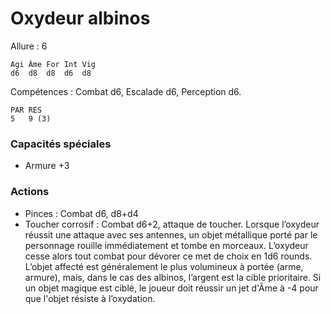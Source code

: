 # Oxydeur albinos

Allure : 6

	Agi	Âme	For	Int	Vig
	d6	d8	d8	d6	d8

Compétences : Combat d6, Escalade d6, Perception d6.

	PAR	RES
	5	9 (3)
	
### Capacités spéciales
- Armure +3

### Actions
- Pinces : Combat d6, d8+d4
- Toucher corrosif : Combat d6+2, attaque de toucher. Lorsque l’oxydeur réussit une attaque avec ses antennes, un objet métallique porté par le personnage rouille immédiatement et tombe en morceaux. L’oxydeur cesse alors tout combat pour dévorer ce met de choix en 1d6 rounds. L’objet affecté est généralement le plus volumineux à portée (arme, armure), mais, dans le cas des albinos, l’argent est la cible prioritaire. Si un objet magique est ciblé, le joueur doit réussir un jet d'Âme à -4 pour que l'objet  résiste à l’oxydation.

